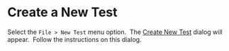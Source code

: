 # Create a New Test

Select the `File > New Test` menu option.  The [Create New Test](create_new_test_dialog.md) dialog will appear.  Follow the instructions on this dialog.
